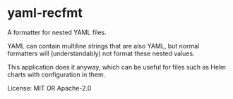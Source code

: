 # yaml-recfmt

A formatter for nested YAML files.

YAML can contain multiline strings that are also YAML,
but normal formatters will (understandably) not format
these nested values.

This application does it anyway, which can be useful
for files such as Helm charts with configuration in them.

License: MIT OR Apache-2.0
